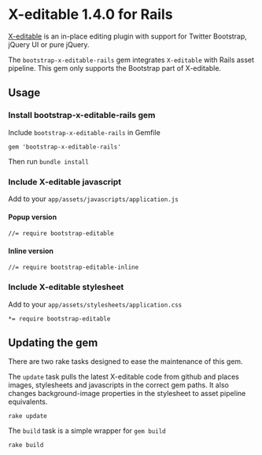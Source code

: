 # X-editable 1.4.0 for Rails 

[X-editable](https://github.com/vitalets/x-editable) is an in-place editing plugin with support for Twitter Bootstrap, jQuery UI or pure jQuery.

The `bootstrap-x-editable-rails` gem integrates `X-editable` with Rails asset pipeline. This gem only supports the Bootstrap part of X-editable.

## Usage

### Install bootstrap-x-editable-rails gem

Include `bootstrap-x-editable-rails` in Gemfile

    gem 'bootstrap-x-editable-rails'

Then run `bundle install`

### Include X-editable javascript

Add to your `app/assets/javascripts/application.js`

#### Popup version

    //= require bootstrap-editable

#### Inline version

    //= require bootstrap-editable-inline

### Include X-editable stylesheet

Add to your `app/assets/stylesheets/application.css`

    *= require bootstrap-editable

## Updating the gem
There are two rake tasks designed to ease the maintenance of this gem.

The `update` task pulls the latest X-editable code from github and places images, stylesheets and javascripts in the correct gem paths. It also changes background-image properties in the stylesheet to asset pipeline equivalents.

	rake update
	
The `build` task is a simple wrapper for `gem build`
	
	rake build
